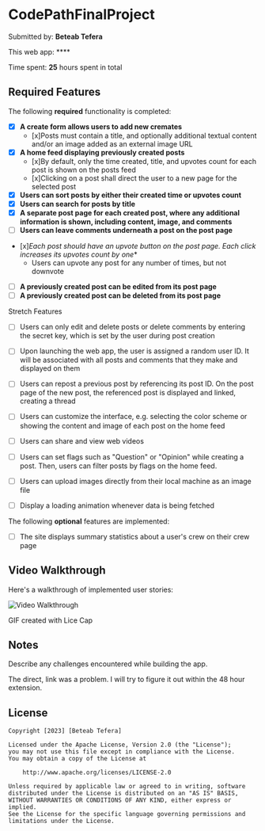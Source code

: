 # CodePathFinalProject

Submitted by: **Beteab Tefera**

This web app: ****

Time spent: **25** hours spent in total

## Required Features

The following **required** functionality is completed:

- [x] **A create form allows users to add new cremates**
  - [x]Posts must contain a title, and optionally additional textual content and/or an image added as an external image URL
- [x] **A home feed displaying previously created posts**
  - [x]By default, only the time created, title, and upvotes count for each post is shown on the posts feed
  - [x]Clicking on a post shall direct the user to a new page for the selected post
- [x] **Users can sort posts by either their created time or upvotes count**
- [x] **Users can search for posts by title**
- [x] **A separate post page for each created post, where any additional information is shown, including content, image, and comments**
- [ ] **Users can leave comments underneath a post on the post page**
- [x]*Each post should have an upvote button on the post page. Each click increases its upvotes count by one**
  - Users can upvote any post for any number of times, but not downvote
- [ ] **A previously created post can be edited from its post page**
- [ ] **A previously created post can be deleted from its post page**

Stretch Features
- [ ] Users can only edit and delete posts or delete comments by entering the secret key, which is set by the user during post creation
- [ ] Upon launching the web app, the user is assigned a random user ID. It will be associated with all posts and comments that they make and displayed on them
- [ ] Users can repost a previous post by referencing its post ID. On the post page of the new post, the referenced post is displayed and linked, creating a thread
- [ ] Users can customize the interface, e.g. selecting the color scheme or showing the content and image of each post on the home feed
- [ ] Users can share and view web videos
- [ ] Users can set flags such as "Question" or "Opinion" while creating a post. Then, users can filter posts by flags on the home feed.
- [ ] Users can upload images directly from their local machine as an image file
- [ ] Display a loading animation whenever data is being fetched


The following **optional** features are implemented:
- [ ] The site displays summary statistics about a user's crew on their crew page 

## Video Walkthrough

Here's a walkthrough of implemented user stories:

<img src='' title='Video Walkthrough' width='' alt='Video Walkthrough' />

<!-- Replace this with whatever GIF tool you used! -->
GIF created with Lice Cap 
<!-- Recommended tools:
[Kap](https://getkap.co/) for macOS
[ScreenToGif](https://www.screentogif.com/) for Windows
[peek](https://github.com/phw/peek) for Linux. -->

## Notes

Describe any challenges encountered while building the app.

The direct, link was a problem. I will try to figure it out within the 48 hour extension.

## License

    Copyright [2023] [Beteab Tefera]

    Licensed under the Apache License, Version 2.0 (the "License");
    you may not use this file except in compliance with the License.
    You may obtain a copy of the License at

        http://www.apache.org/licenses/LICENSE-2.0

    Unless required by applicable law or agreed to in writing, software
    distributed under the License is distributed on an "AS IS" BASIS,
    WITHOUT WARRANTIES OR CONDITIONS OF ANY KIND, either express or implied.
    See the License for the specific language governing permissions and
    limitations under the License.
